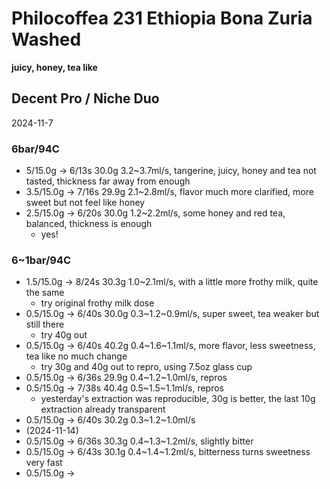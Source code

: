 # Philocoffea 231 Ethiopia Bona Zuria Washed

**juicy, honey, tea like**

## Decent Pro / Niche Duo

2024-11-7

### 6bar/94C

- 5/15.0g -> 6/13s 30.0g 3.2\~3.7ml/s, tangerine, juicy, honey and tea not tasted, thickness far away from enough
- 3.5/15.0g -> 7/16s 29.9g 2.1\~2.8ml/s, flavor much more clarified, more sweet but not feel like honey
- 2.5/15.0g -> 6/20s 30.0g 1.2\~2.2ml/s, some honey and red tea, balanced, thickness is enough
  - yes!

### 6~1bar/94C

- 1.5/15.0g -> 8/24s 30.3g 1.0\~2.1ml/s, with a little more frothy milk, quite the same
  - try original frothy milk dose
- 0.5/15.0g -> 6/40s 30.0g 0.3\~1.2\~0.9ml/s, super sweet, tea weaker but still there
  - try 40g out
- 0.5/15.0g -> 6/40s 40.2g 0.4\~1.6\~1.1ml/s, more flavor, less sweetness, tea like no much change
  - try 30g and 40g out to repro, using 7.5oz glass cup
- 0.5/15.0g -> 6/36s 29.9g 0.4\~1.2\~1.0ml/s, repros
- 0.5/15.0g -> 7/38s 40.4g 0.5\~1.5\~1.1ml/s, repros
  - yesterday's extraction was reproducible, 30g is better, the last 10g extraction already transparent
- 0.5/15.0g -> 6/40s 30.2g 0.3\~1.2\~1.0ml/s
- (2024-11-14)
- 0.5/15.0g -> 6/36s 30.3g 0.4\~1.3\~1.2ml/s, slightly bitter
- 0.5/15.0g -> 6/43s 30.1g 0.4\~1.4\~1.2ml/s, bitterness turns sweetness very fast
- 0.5/15.0g ->
